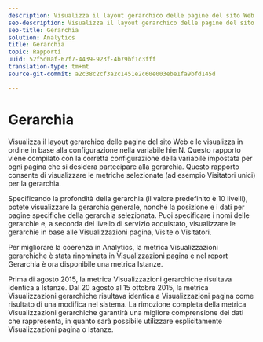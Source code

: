 ```yaml
---
description: Visualizza il layout gerarchico delle pagine del sito Web e le visualizza in ordine in base alla configurazione nella variabile hierN. Questo rapporto viene compilato con la corretta configurazione della variabile impostata per ogni pagina che si desidera partecipare alla gerarchia. Questo rapporto consente di visualizzare le metriche selezionate (ad esempio Visitatori unici) per la gerarchia.
seo-description: Visualizza il layout gerarchico delle pagine del sito Web e le visualizza in ordine in base alla configurazione nella variabile hierN. Questo rapporto viene compilato con la corretta configurazione della variabile impostata per ogni pagina che si desidera partecipare alla gerarchia. Questo rapporto consente di visualizzare le metriche selezionate (ad esempio Visitatori unici) per la gerarchia.
seo-title: Gerarchia
solution: Analytics
title: Gerarchia
topic: Rapporti
uuid: 52f5d0af-67f7-4439-923f-4b79bf1c3fff
translation-type: tm+mt
source-git-commit: a2c38c2cf3a2c1451e2c60e003ebe1fa9bfd145d

---
```



# Gerarchia

Visualizza il layout gerarchico delle pagine del sito Web e le visualizza in ordine in base alla configurazione nella variabile hierN. Questo rapporto viene compilato con la corretta configurazione della variabile impostata per ogni pagina che si desidera partecipare alla gerarchia. Questo rapporto consente di visualizzare le metriche selezionate (ad esempio Visitatori unici) per la gerarchia.

Specificando la profondità della gerarchia (il valore predefinito è 10 livelli), potete visualizzare la gerarchia generale, nonché la posizione e i dati per pagine specifiche della gerarchia selezionata. Puoi specificare i nomi delle gerarchie e, a seconda del livello di servizio acquistato, visualizzare le gerarchie in base alle Visualizzazioni pagina, Visite o Visitatori.

Per migliorare la coerenza in Analytics, la metrica Visualizzazioni gerarchiche è stata rinominata in Visualizzazioni pagina e nel report Gerarchia è ora disponibile una metrica Istanze.

Prima di agosto 2015, la metrica Visualizzazioni gerarchiche risultava identica a Istanze. Dal 20 agosto al 15 ottobre 2015, la metrica Visualizzazioni gerarchiche risultava identica a Visualizzazioni pagina come risultato di una modifica nel sistema. La rimozione completa della metrica Visualizzazioni gerarchiche garantirà una migliore comprensione dei dati che rappresenta, in quanto sarà possibile utilizzare esplicitamente Visualizzazioni pagina o Istanze.
